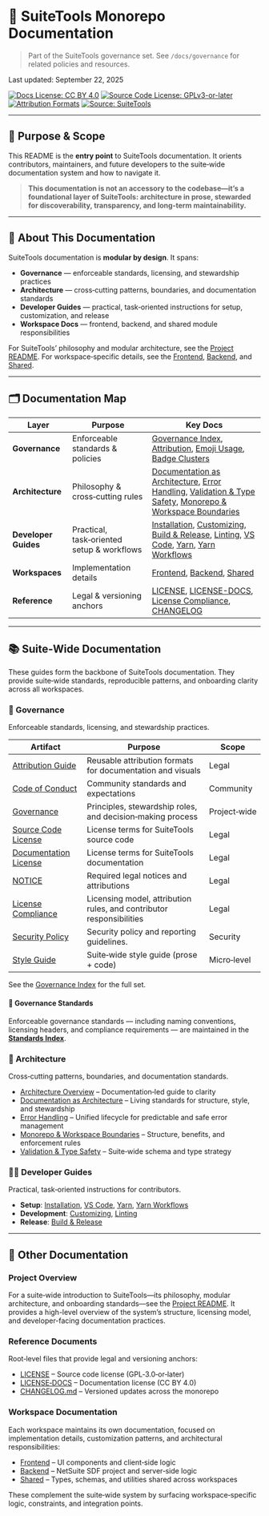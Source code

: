 # 📘 SuiteTools Monorepo Documentation

> Part of the SuiteTools governance set.
> See `/docs/governance` for related policies and resources.

Last updated: September 22, 2025

<!-- License badges: keep in sync with LICENSE, LICENSE-DOCS.md and ATTRIBUTION.md -->
[![Docs License: CC BY 4.0](https://img.shields.io/badge/Docs%20License-CC%20BY%204.0-lightgrey.svg)](../LICENSE-DOCS.md) [![Source Code License: GPLv3-or-later](https://img.shields.io/badge/Source%20Code-GPLv3--or--later-yellow.svg)](../LICENSE)
[![Attribution Formats](https://img.shields.io/badge/Attribution%20Formats-Markdown%20%26%20Plain%20Text-blue)](./../ATTRIBUTION.md) [![Source: SuiteTools](https://img.shields.io/badge/Source-SuiteTools-green)](https://github.com/mattplant/SuiteTools/)

---

## 🎯 Purpose & Scope

This README is the **entry point** to SuiteTools documentation.
It orients contributors, maintainers, and future developers to the suite‑wide documentation system and how to navigate it.

> **This documentation is not an accessory to the codebase—it’s a foundational layer of SuiteTools: architecture in prose, stewarded for discoverability, transparency, and long‑term maintainability.**

---

## 📖 About This Documentation

SuiteTools documentation is **modular by design**. It spans:

- **Governance** — enforceable standards, licensing, and stewardship practices
- **Architecture** — cross‑cutting patterns, boundaries, and documentation standards
- **Developer Guides** — practical, task‑oriented instructions for setup, customization, and release
- **Workspace Docs** — frontend, backend, and shared module responsibilities

For SuiteTools’ philosophy and modular architecture, see the [Project README](../README.md).
For workspace‑specific details, see the [Frontend](../frontend/README.md), [Backend](../backend/README.md), and [Shared](../shared/README.md).

---

## 🗂️ Documentation Map

| Layer            | Purpose                                | Key Docs |
|------------------|----------------------------------------|----------|
| **Governance**   | Enforceable standards & policies       | [Governance Index](./governance/README.md), [Attribution](../ATTRIBUTION.md), [Emoji Usage](./governance/emoji.md), [Badge Clusters](./governance/standards/badge-clusters.md) |
| **Architecture** | Philosophy & cross‑cutting rules       | [Documentation as Architecture](./architecture/docs-architecture.md), [Error Handling](./architecture/error-handling-architecture.md), [Validation & Type Safety](./architecture/validation.md), [Monorepo & Workspace Boundaries](./architecture/monorepo-and-workspace-boundaries.md) |
| **Developer Guides** | Practical, task‑oriented setup & workflows | [Installation](./guides/installation.md), [Customizing](./guides/customizing.md), [Build & Release](./guides/build-release.md), [Linting](./guides/linting.md), [VS Code](./guides/vscode.md), [Yarn](./guides/yarn.md), [Yarn Workflows](./guides/yarn-workflows.md) |
| **Workspaces**   | Implementation details                 | [Frontend](../frontend/README.md), [Backend](../backend/README.md), [Shared](../shared/README.md) |
| **Reference**    | Legal & versioning anchors             | [LICENSE](../LICENSE), [LICENSE-DOCS](../LICENSE-DOCS.md), [License Compliance](./governance/license-compliance.md), [CHANGELOG](../CHANGELOG.md) |

---

## 📚 Suite‑Wide Documentation

These guides form the backbone of SuiteTools documentation.
They provide suite‑wide standards, reproducible patterns, and onboarding clarity across all workspaces.

### 📜 Governance

Enforceable standards, licensing, and stewardship practices.

| Artifact | Purpose | Scope |
|----------|---------|-------|
| [Attribution Guide](../ATTRIBUTION.md) | Reusable attribution formats for documentation and visuals | Legal |
| [Code of Conduct](../CODE_OF_CONDUCT.md) | Community standards and expectations | Community |
| [Governance](./governance/GOVERNANCE.md) | Principles, stewardship roles, and decision‑making process | Project‑wide |
| [Source Code License](../LICENSE) | License terms for SuiteTools source code | Legal |
| [Documentation License](../LICENSE-DOCS.md) | License terms for SuiteTools documentation | Legal |
| [NOTICE](../NOTICE) | Required legal notices and attributions | Legal |
| [License Compliance](./governance/license-compliance.md) | Licensing model, attribution rules, and contributor responsibilities | Legal |
| [Security Policy](../SECURITY.md) | Security policy and reporting guidelines. | Security |
| [Style Guide](./governance/STYLE.md) | Suite‑wide style guide (prose + code) | Micro‑level |

See the [Governance Index](./governance/README.md) for the full set.

#### 📂 Governance Standards

Enforceable governance standards — including naming conventions, licensing headers, and compliance requirements — are maintained in the **[Standards Index](./governance/standards/README.md)**.

### 📐 Architecture

Cross‑cutting patterns, boundaries, and documentation standards.

<!-- “why + rules” layer -->
- [Architecture Overview](./architecture/architecture.md) – Documentation‑led guide to clarity
- [Documentation as Architecture](./architecture/docs-architecture.md) – Living standards for structure, style, and stewardship
- [Error Handling](./architecture/error-handling-architecture.md) – Unified lifecycle for predictable and safe error management
- [Monorepo & Workspace Boundaries](./architecture/monorepo-and-workspace-boundaries.md) – Structure, benefits, and enforcement rules
- [Validation & Type Safety](./architecture/validation.md) – Suite‑wide schema and type strategy

### 🧑‍💻 Developer Guides

Practical, task‑oriented instructions for contributors.

<!-- “how + steps” layer -->
- **Setup**: [Installation](./guides/installation.md), [VS Code](./guides/vscode.md), [Yarn](./guides/yarn.md), [Yarn Workflows](./guides/yarn-workflows.md)
- **Development**: [Customizing](./guides/customizing.md), [Linting](./guides/linting.md)
- **Release**: [Build & Release](./guides/build-release.md)

---

## 📖 Other Documentation

### Project Overview

For a suite‑wide introduction to SuiteTools—its philosophy, modular architecture, and onboarding standards—see the [Project README](../README.md).
It provides a high-level overview of the system’s structure, licensing model, and developer-facing documentation practices.

### Reference Documents

Root‑level files that provide legal and versioning anchors:

- [LICENSE](../LICENSE) – Source code license (GPL‑3.0‑or‑later)
- [LICENSE‑DOCS](../LICENSE-DOCS.md) – Documentation license (CC BY 4.0)
- [CHANGELOG.md](../CHANGELOG.md) – Versioned updates across the monorepo

### Workspace Documentation

Each workspace maintains its own documentation, focused on implementation details, customization patterns, and architectural responsibilities:

- [Frontend](../frontend/README.md) – UI components and client‑side logic
- [Backend](../backend/README.md) – NetSuite SDF project and server‑side logic
- [Shared](../shared/README.md) – Types, schemas, and utilities shared across workspaces

These complement the suite‑wide system by surfacing workspace‑specific logic, constraints, and integration points.
